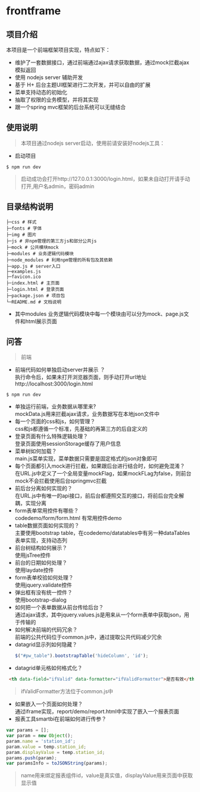 # frontframe

## 项目介绍
本项目是一个前端框架项目实现，特点如下：
- 维护了一套数据接口，通过前端通过ajax请求获取数据，通过mock拦截ajax模拟返回
- 使用 nodejs server 辅助开发
- 基于 H+ 后台主题UI框架进行二次开发，并可以自由的扩展
- 菜单支持动态的初始化
- 抽取了权限的业务模型，并将其实现
- 跟一个spring mvc框架的后台系统可以无缝结合

## 使用说明
> 本项目通过nodejs server启动，使用前请安装好nodejs工具：
- 启动项目
```
$ npm run dev
```
> 启动成功会打开http://127.0.0.1:3000/login.html，如果未自动打开请手动打开,用户名admin，密码admin

## 目录结构说明

```
├─css # 样式
├─fonts # 字体
├─img # 图片
├─js # 非npm管理的第三方js和部分公共js
├─mock # 公共模块mock
├─modules # 业务逻辑代码模块
├─node_modules # 利用npm管理的所有包及其依赖
├─app.js # server入口
├─examples.js
├─favicon.ico
├─index.html # 主页面
├─login.html # 登录页面
├─package.json # 项目包
└─README.md # 文档说明
```
- 其中modules 业务逻辑代码模块中每一个模块由可以分为mock、page.js文件和html展示页面

## 问答
> 前端
  - 前端代码如何单独启动server并展示 ？  
  执行命令后，如果未打开浏览器页面，则手动打开url地址 http://localhost:3000/login.html
  ```
  $ npm run dev
  ```
  - 单独运行前端，业务数据从哪里来?  
    mockData.js用来拦截ajax请求，业务数据写在本地json文件中
  - 每一个页面的css和js，如何管理？  
    css和js都遵循一个标准，先基础的再第三方的后自定义的
  - 登录页面有什么特殊逻辑处理？  
    登录页面使用sessionStorage缓存了用户信息
  - 菜单树如何加载？  
    main.js菜单实现，菜单数据只需要是固定格式的json对象即可
  - 每个页面都引入mock进行拦截，如果跟后台进行结合时，如何避免混淆？  
    在URL.js中定义了一个全局变量mockFlag，如果mockFLag为false，则前台mock不会拦截使用后台springmvc拦截
  - 前后台分离如何实现的？  
    在URL.js中有唯一的api接口，前后台都遵照交互的接口，将前后台完全解耦，实现分离
  - form表单常用控件有哪些？  
    codedemo/form/form.html 有常用控件demo
  - table数据页面如何实现的？  
    主要使用bootstrap table，在codedemo/datatables中有另一种dataTables表单实现，支持动态列
  - 前台树结构如何展示？  
    使用jsTree控件
  - 前台的日期如何处理？  
    使用laydate控件
  - form表单校验如何处理？  
    使用jquery.validate控件
  - 弹出框有没有统一控件？  
    使用bootstrap-dialog
  - 如何把一个表单数据从前台传给后台？  
    通过ajax请求，其中jquery.values.js是用来从一个form表单中获取json，用于传输的
  - 如何解决前端的代码冗余？  
    前端的公共代码位于common.js中，通过提取公共代码减少冗余
  - datagrid显示列如何隐藏？  
    ```js
    $("#pw_table").bootstrapTable('hideColumn', 'id');
    ```
  - datagrid单元格如何格式化？  
   ```html
    <th data-field="ifValid" data-formatter="ifValidFormatter">是否有效</th>
   ```
   >ifValidFormatter方法位于common.js中
  - 如果嵌入一个页面如何处理？  
  通过iframe实现，report/demo/report.html中实现了嵌入一个报表页面
  - 报表工具smartbi在前端如何进行传参？  
  ```js
  var params = [];
  var param = new Object();
  param.name = 'station_id';
  param.value = temp.station_id;
  param.displayValue = temp.station_id;
  params.push(param);
  var paramsInfo = toJSONString(params);
  ```
  >name用来绑定报表组件id，value是真实值，displayValue用来页面中获取显示值
